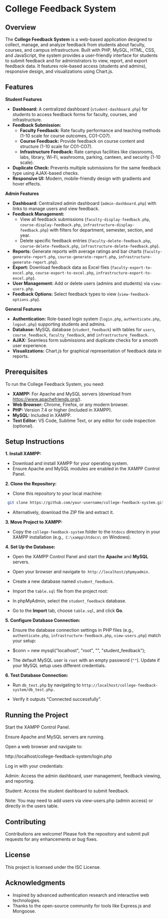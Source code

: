 # College Feedback System

## Overview

The **College Feedback System** is a web-based application designed to collect, manage, and analyze feedback from students about faculty, courses, and campus infrastructure. Built with PHP, MySQL, HTML, CSS, and JavaScript, the system provides a user-friendly interface for students to submit feedback and for administrators to view, report, and export feedback data. It features role-based access (students and admins), responsive design, and visualizations using Chart.js.

## Features

**Student Features**

- **Dashboard:** A centralized dashboard (`student-dashboard.php`) for students to access feedback forms for faculty, courses, and infrastructure.
- **Feedback Submission:**
  - **Faculty Feedback:** Rate faculty performance and teaching methods (1-10 scale for course outcomes, CO1-CO7).
  - **Course Feedback:** Provide feedback on course content and structure (1-10 scale for CO1-CO7).
  - **Infrastructure Feedback:** Rate campus facilities like classrooms, labs, library, Wi-Fi, washrooms, parking, canteen, and security (1-10 scale).
- **Duplicate Check:** Prevents multiple submissions for the same feedback type using AJAX-based checks.
- **Responsive UI:** Modern, mobile-friendly design with gradients and hover effects.

**Admin Features**

- **Dashboard:** Centralized admin dashboard (`admin-dashboard.php`) with links to manage users and view feedback.
- **Feedback Management:**
  - View all feedback submissions (`faculty-display-feedback.php`, `course-display-feedback.php`, `infrastructure-display-feedback.php`) with filters for department, semester, section, and year.
  - Delete specific feedback entries (`faculty-delete-feedback.php`, `course-delete-feedback.php`, `infrastructure-delete-feedback.php`).
- **Reports:** Generate reports with average ratings and bar charts (`faculty-generate-report.php`, `course-generate-report.php`, `infrastructure-generate-report.php`).
- **Export:** Download feedback data as Excel files (`faculty-export-to-excel.php`, `course-export-to-excel.php`, `infrastructure-export-to-excel.php`).
- **User Management:** Add or delete users (admins and students) via `view-users.php`.
- **Feedback Options:** Select feedback types to view (`view-feedback-options.php`).

**General Features**

- **Authentication:** Role-based login system (`login.php`, `authenticate.php`, `logout.php`) supporting students and admins.
- **Database:** MySQL database (`student_feedback`) with tables for `users`, `course_feedback`, `faculty_feedback`, and `infrastructure_feedback`.
- **AJAX:** Seamless form submissions and duplicate checks for a smooth user experience.
- **Visualizations:** Chart.js for graphical representation of feedback data in reports.

## Prerequisites

To run the College Feedback System, you need:

- **XAMPP:** For Apache and MySQL servers (download from https://www.apachefriends.org/).
- **Web Browser:** Chrome, Firefox, or any modern browser.
- **PHP:** Version 7.4 or higher (included in XAMPP).
- **MySQL:** Included in XAMPP.
- **Text Editor:** VS Code, Sublime Text, or any editor for code inspection (optional).

## Setup Instructions

**1. Install XAMPP:**

- Download and install XAMPP for your operating system.
- Ensure Apache and MySQL modules are enabled in the XAMPP Control Panel.

**2. Clone the Repository:**

- Clone this repository to your local machine:

```bash
 git clone https://github.com/your-username/college-feedback-system.git
```

- Alternatively, download the ZIP file and extract it.

**3. Move Project to XAMPP:**

- Copy the `college-feedback-system` folder to the `htdocs` directory in your XAMPP installation (e.g.,` C:\xampp\htdocs\` on Windows).

**4. Set Up the Database:**

- Open the XAMPP Control Panel and start the **Apache** and **MySQL** servers.

- Open your browser and navigate to` http://localhost/phpmyadmin`.

- Create a new database named `student_feedback`.

- Import the `table.sql` file from the project root:

- In phpMyAdmin, select the `student_feedback` database.

- Go to the **Import** tab, choose `table.sql`, and click **Go**.

**5. Configure Database Connection:**

- Ensure the database connection settings in PHP files (e.g., `authenticate.php`, `infrastructure-feedback.php`, `view-users.php`) match your setup:

- $conn = new mysqli("localhost", "root", "", "student_feedback");

- The default MySQL user is `root` with an empty password (`""`). Update if your MySQL setup uses different credentials.

**6. Test Database Connection:**

- Run `db_test.php` by navigating to `http://localhost/college-feedback-system/db_test.php.`

- Verify it outputs "Connected successfully".

## Running the Project

Start the XAMPP Control Panel.

Ensure Apache and MySQL servers are running.

Open a web browser and navigate to:

http://localhost/college-feedback-system/login.php

Log in with your credentials:

Admin: Access the admin dashboard, user management, feedback viewing, and reporting.

Student: Access the student dashboard to submit feedback.

Note: You may need to add users via view-users.php (admin access) or directly in the users table.

## Contributing

Contributions are welcome! Please fork the repository and submit pull requests for any enhancements or bug fixes.

## License

This project is licensed under the ISC License.

## Acknowledgments

- Inspired by advanced authentication research and interactive web technologies.
- Thanks to the open-source community for tools like Express.js and Mongoose.

```

```
